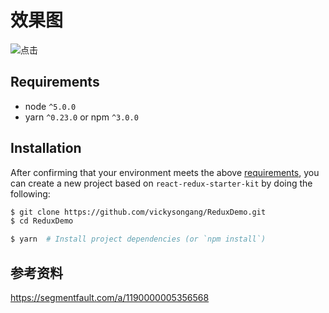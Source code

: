 # 效果图
![点击](https://github.com/vickysongang/AppleBasket/blob/master/src/routes/AppleBasket/assets/AppleBasket.jpeg)

## Requirements
* node `^5.0.0`
* yarn `^0.23.0` or npm `^3.0.0`

## Installation

After confirming that your environment meets the above [requirements](#requirements), you can create a new project based on `react-redux-starter-kit` by doing the following:

```bash
$ git clone https://github.com/vickysongang/ReduxDemo.git
$ cd ReduxDemo
```

```bash
$ yarn  # Install project dependencies (or `npm install`)
```
## 参考资料
https://segmentfault.com/a/1190000005356568
